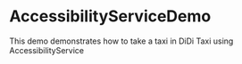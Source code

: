 # AccessibilityServiceDemo
This demo demonstrates how to take a taxi in DiDi Taxi using  AccessibilityService
